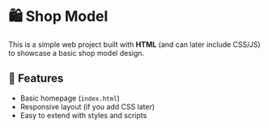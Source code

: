# 🛍️ Shop Model  

This is a simple web project built with **HTML** (and can later include CSS/JS) to showcase a basic shop model design.  

## 🚀 Features  
- Basic homepage (`index.html`)  
- Responsive layout (if you add CSS later)  
- Easy to extend with styles and scripts  
